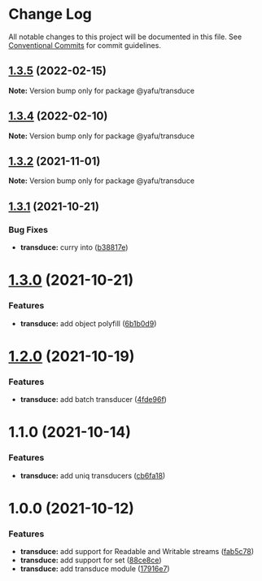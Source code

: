 # Change Log

All notable changes to this project will be documented in this file.
See [Conventional Commits](https://conventionalcommits.org) for commit guidelines.

## [1.3.5](https://github.com/TheLudd/yafu-mono/compare/@yafu/transduce@1.3.4...@yafu/transduce@1.3.5) (2022-02-15)

**Note:** Version bump only for package @yafu/transduce





## [1.3.4](https://github.com/TheLudd/yafu-mono/compare/@yafu/transduce@1.3.3...@yafu/transduce@1.3.4) (2022-02-10)

**Note:** Version bump only for package @yafu/transduce





## [1.3.2](https://github.com/TheLudd/yafu-mono/compare/@yafu/transduce@1.3.1...@yafu/transduce@1.3.2) (2021-11-01)

**Note:** Version bump only for package @yafu/transduce





## [1.3.1](https://github.com/TheLudd/yafu-mono/compare/@yafu/transduce@1.3.0...@yafu/transduce@1.3.1) (2021-10-21)


### Bug Fixes

* **transduce:** curry into ([b38817e](https://github.com/TheLudd/yafu-mono/commit/b38817ece8293ee1fd41d66c015f99296f50ff9d))





# [1.3.0](https://github.com/TheLudd/yafu-mono/compare/@yafu/transduce@1.2.0...@yafu/transduce@1.3.0) (2021-10-21)


### Features

* **transduce:** add object polyfill ([6b1b0d9](https://github.com/TheLudd/yafu-mono/commit/6b1b0d965f16c5c086327a22ac4767e8b737f358))





# [1.2.0](https://github.com/TheLudd/yafu-mono/compare/@yafu/transduce@1.1.0...@yafu/transduce@1.2.0) (2021-10-19)


### Features

* **transduce:** add batch transducer ([4fde96f](https://github.com/TheLudd/yafu-mono/commit/4fde96f5a31fc203de07913c22d3fd4ed2d6dbb3))





# 1.1.0 (2021-10-14)


### Features

* **transduce:** add uniq transducers ([cb6fa18](https://github.com/TheLudd/yafu-mono/commit/cb6fa18bfbcf9034ef94462e9b2652293cde28ed))



# 1.0.0 (2021-10-12)


### Features

* **transduce:** add support for Readable and Writable streams ([fab5c78](https://github.com/TheLudd/yafu-mono/commit/fab5c78048317280b3ee2a666bf9d2fb2b7a5eac))
* **transduce:** add support for set ([88ce8ce](https://github.com/TheLudd/yafu-mono/commit/88ce8cea41b0730dd042b2c1660732162ef3f347))
* **transduce:** add transduce module ([17916e7](https://github.com/TheLudd/yafu-mono/commit/17916e7a33064509ca2fd302681a204cfcf6e0a6))
